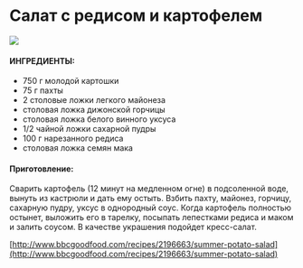 # Салат с редисом и картофелем

![](https://s-media-cache-ak0.pinimg.com/236x/64/c1/6a/64c16a50c402450b242f2fa6d4b77697.jpg)

#### ИНГРЕДИЕНТЫ:

* 750 г молодой картошки
* 75 г пахты
* 2 столовые ложки легкого майонеза
* столовая ложка дижонской горчицы
* столовая ложка белого винного уксуса
* 1/2 чайной ложки сахарной пудры
* 100 г нарезанного редиса
* столовая ложка семян мака

#### Приготовление:

Сварить картофель \(12 минут на медленном огне\) в подсоленной воде, вынуть из кастрюли и дать ему остыть. Взбить пахту, майонез, горчицу, сахарную пудру, уксус в однородный соус. Когда картофель полностью остынет, выложить его в тарелку, посыпать лепестками редиса и маком и залить соусом. В качестве украшения подойдет кресс-салат.

[http://www.bbcgoodfood.com/recipes/2196663/summer-potato-salad](http://www.bbcgoodfood.com/recipes/2196663/summer-potato-salad)

